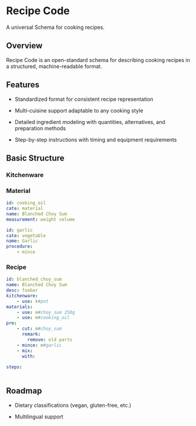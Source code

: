 # Recipe Code

A universal Schema for cooking recipes.

## Overview

Recipe Code is an open-standard schema for describing cooking recipes in a structured, machine-readable format.

## Features

* Standardized format for consistent recipe representation

* Multi-cuisine support adaptable to any cooking style

* Detailed ingredient modeling with quantities, alternatives, and preparation methods

* Step-by-step instructions with timing and equipment requirements

## Basic Structure

### Kitchenware

### Material

```yaml
id: cooking_oil
cate: material
name: Blanched Choy Sum
measurement: weight volume
```

```yaml
id: garlic
cate: vegetable
name: Garlic
procedure:
    - mince
```

### Recipe

```yaml
id: blanched_choy_sum
name: Blanched Choy Sum
desc: foobar
kitchenware:
    - use: k#pot
materials:
    - use: m#choy_sum 250g
    - use: m#cooking_oil
pre:
    - cut: m#choy_sum
      remark:
        remove: old parts
    - mince: m#garlic
    - mix: 
      with:
        
steps:
    
```

## Roadmap

* Dietary classifications (vegan, gluten-free, etc.)

* Multilingual support